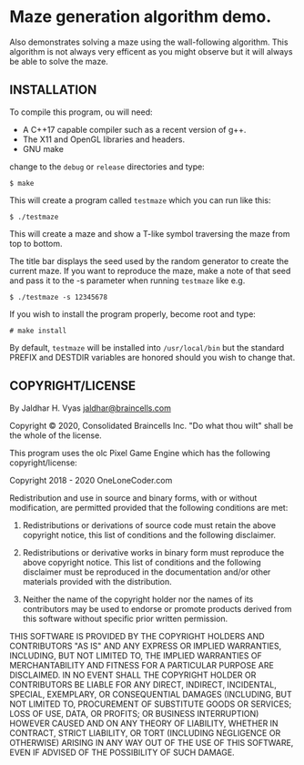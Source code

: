 # Maze generation algorithm demo.

Also demonstrates solving a maze using the wall-following algorithm.  This algorithm
is not always very efficent as you might observe but it will always be able to
solve the maze.

## INSTALLATION

To compile this program, ou will need:

* A C++17 capable compiler such as a recent version of g++.
* The X11 and OpenGL libraries and headers.
* GNU make

change to the `debug` or `release` directories and type:

    $ make

This will create a program called `testmaze` which you can run like this:

    $ ./testmaze

This will create a maze and show a T-like symbol traversing the maze from top to bottom.

The title bar displays the seed used by the random generator to create the current maze.
If you want to reproduce the maze, make a note of that seed and pass it to the -s parameter
when running `testmaze` like e.g.

    $ ./testmaze -s 12345678

If you wish to install the program properly, become root and type:

    # make install

By default, `testmaze` will be installed into `/usr/local/bin` but the standard PREFIX and
DESTDIR variables are honored should you wish to change that.

## COPYRIGHT/LICENSE

By Jaldhar H. Vyas <jaldhar@braincells.com>

Copyright &copy; 2020, Consolidated Braincells Inc.
"Do what thou wilt" shall be the whole of the license.

This program uses the olc Pixel Game Engine which has the following copyright/license:

Copyright 2018 - 2020 OneLoneCoder.com

Redistribution and use in source and binary forms, with or without modification,
are permitted provided that the following conditions are met:

1. Redistributions or derivations of source code must retain the above copyright
   notice, this list of conditions and the following disclaimer.

2. Redistributions or derivative works in binary form must reproduce the above
   copyright notice. This list of conditions and the following disclaimer must be
   reproduced in the documentation and/or other materials provided with the
   distribution.

3. Neither the name of the copyright holder nor the names of its contributors may
   be used to endorse or promote products derived from this software without specific
   prior written permission.

THIS SOFTWARE IS PROVIDED BY THE COPYRIGHT HOLDERS AND CONTRIBUTORS  "AS IS" AND ANY
EXPRESS OR IMPLIED WARRANTIES, INCLUDING, BUT NOT LIMITED TO, THE IMPLIED WARRANTIES
OF MERCHANTABILITY AND FITNESS FOR A PARTICULAR PURPOSE ARE DISCLAIMED. IN NO EVENT
SHALL THE COPYRIGHT     HOLDER OR CONTRIBUTORS BE LIABLE FOR ANY DIRECT, INDIRECT,
INCIDENTAL,     SPECIAL, EXEMPLARY, OR CONSEQUENTIAL DAMAGES (INCLUDING, BUT NOT LIMITED
TO, PROCUREMENT OF SUBSTITUTE GOODS OR SERVICES; LOSS OF USE, DATA, OR PROFITS; OR
BUSINESS INTERRUPTION) HOWEVER CAUSED AND ON ANY THEORY OF LIABILITY, WHETHER IN
CONTRACT, STRICT LIABILITY, OR TORT     (INCLUDING NEGLIGENCE OR OTHERWISE) ARISING IN
ANY WAY OUT OF THE USE OF THIS SOFTWARE, EVEN IF ADVISED OF THE POSSIBILITY OF
SUCH DAMAGE.